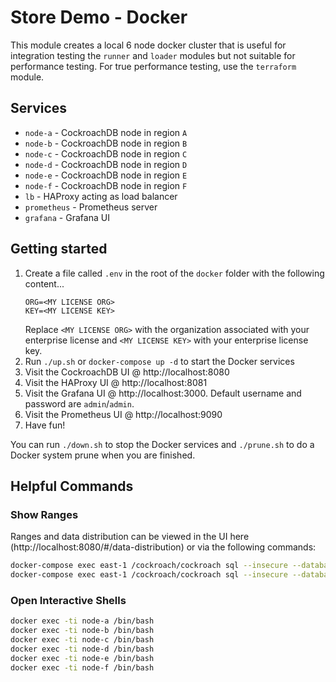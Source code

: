 # Store Demo - Docker
This module creates a local 6 node docker cluster that is useful for integration testing the `runner` and `loader` modules but not suitable for performance testing.  For true performance testing, use the `terraform` module.

## Services
* `node-a` - CockroachDB node in region `A`
* `node-b` - CockroachDB node in region `B`
* `node-c` - CockroachDB node in region `C`
* `node-d` - CockroachDB node in region `D`
* `node-e` - CockroachDB node in region `E`
* `node-f` - CockroachDB node in region `F`
* `lb` - HAProxy acting as load balancer
* `prometheus` - Prometheus server
* `grafana` - Grafana UI

## Getting started
1) Create a file called `.env` in the root of the `docker` folder with the following content...
    ```
    ORG=<MY LICENSE ORG>
    KEY=<MY LICENSE KEY>
    ```
    Replace `<MY LICENSE ORG>` with the organization associated with your enterprise license and `<MY LICENSE KEY>` with your enterprise license key.
2) Run `./up.sh` or `docker-compose up -d` to start the Docker services   
3) Visit the CockroachDB UI @ http://localhost:8080
4) Visit the HAProxy UI @ http://localhost:8081
5) Visit the Grafana UI @ http://localhost:3000.  Default username and password are `admin`/`admin`.
6) Visit the Prometheus UI @ http://localhost:9090
7) Have fun!

You can run `./down.sh` to stop the Docker services and `./prune.sh` to do a Docker system prune when you are finished.

## Helpful Commands

### Show Ranges
Ranges and data distribution can be viewed in the UI here (http://localhost:8080/#/data-distribution) or via the following commands:
```bash
docker-compose exec east-1 /cockroach/cockroach sql --insecure --database=store_demo --execute="SELECT * FROM [SHOW EXPERIMENTAL_RANGES FROM TABLE auth] WHERE \"start_key\" IS NOT NULL AND \"start_key\" NOT LIKE '%Prefix%';"
docker-compose exec east-1 /cockroach/cockroach sql --insecure --database=store_demo --execute="SELECT * FROM [SHOW EXPERIMENTAL_RANGES FROM TABLE acct] WHERE \"start_key\" IS NOT NULL AND \"start_key\" NOT LIKE '%Prefix%';"
```

### Open Interactive Shells
```bash
docker exec -ti node-a /bin/bash
docker exec -ti node-b /bin/bash
docker exec -ti node-c /bin/bash
docker exec -ti node-d /bin/bash
docker exec -ti node-e /bin/bash
docker exec -ti node-f /bin/bash
```
